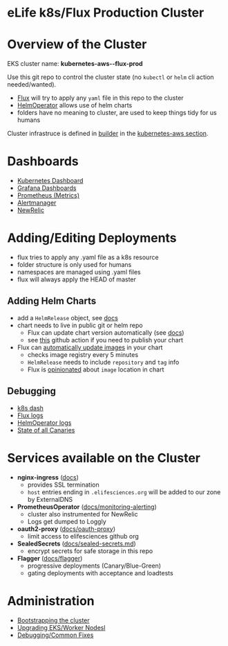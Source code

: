 # eLife k8s/Flux Production Cluster


Overview of the Cluster
==========================

EKS cluster name: __kubernetes-aws--flux-prod__

Use this git repo to control the cluster state (no `kubectl` or `helm`
cli action needed/wanted).

-   [Flux](https://docs.fluxcd.io) will try to apply any `yaml` file in
    this repo to the cluster
-   [HelmOperator](https://docs.fluxcd.io/projects/helm-operator) allows
    use of helm charts
-   folders have no meaning to cluster, are used to keep things tidy for
    us humans

Cluster infrastruce is defined in [builder](https://github.com/elifesciences/builder) in the [kubernetes-aws section](https://github.com/elifesciences/builder/blob/52d3c002d1246910243a44e88c7d94d26052e104/projects/elife.yaml#L1999).


Dashboards
==========

- [Kubernetes Dashboard](https://k8s-dashboard.elifesciences.org)
- [Grafana Dashboards](https://grafana.elifesciences.org/dashboards)
- [Prometheus (Metrics)](https://prometheus.elifesciences.org)
- [Alertmanager](https://alertmanager.elifesciences.org)
- [NewRelic](https://one.newrelic.com/launcher/nr1-core.explorer?pane=eyJuZXJkbGV0SWQiOiJlbnRpdHktb3ZlcnZpZXctbmVyZGxldHMuazhzLWNsdXN0ZXItb3ZlcnZpZXctZGFzaGJvYXJkIiwiZW50aXR5SWQiOiJNVFExTVRRMU1YeEpUa1pTUVh4T1FYdzBOREE1TURnd09ESXlOVGMyT0RjeE5UUTUifQ==&sidebars[0]=eyJuZXJkbGV0SWQiOiJucjEtY29yZS5hY3Rpb25zIiwiZW50aXR5SWQiOiJNVFExTVRRMU1YeEpUa1pTUVh4T1FYdzBOREE1TURnd09ESXlOVGMyT0RjeE5UUTUiLCJzZWxlY3RlZE5lcmRsZXQiOnsibmVyZGxldElkIjoiZW50aXR5LW92ZXJ2aWV3LW5lcmRsZXRzLms4cy1jbHVzdGVyLW92ZXJ2aWV3LWRhc2hib2FyZCJ9fQ==&platform[timeRange][duration]=1800000&platform[$isFallbackTimeRange]=true)


Adding/Editing Deployments
==========================

- flux tries to apply any .yaml file as a k8s resource
- folder structure is only used for humans
- namespaces are managed using .yaml files
- flux will always apply the HEAD of master

Adding Helm Charts
------------------

-   add a `HelmRelease` object, see
    [docs](https://docs.fluxcd.io/projects/helm-operator/en/stable/references/helmrelease-custom-resource/)
-   chart needs to live in public git or helm repo
    -   Flux can update chart version automatically (see [docs](https://docs.fluxcd.io/projects/helm-operator/en/stable/helmrelease-guide/chart-sources/))
    -   see
        [this](https://github.com/marketplace/actions/helm-publisher)
        github action if you need to publish your chart
-   Flux can [automatically update
    images](https://docs.fluxcd.io/en/1.19.0/references/helm-operator-integration/)
    in your chart
    -   checks image registry every 5 minutes
    -   `HelmRelease` needs to include `repository` and `tag` info
    -   Flux is
        [opinionated](https://docs.fluxcd.io/en/1.19.0/references/helm-operator-integration/#automated-image-detection)
        about `image` location in chart

Debugging
--------
- [k8s dash](https://k8s-dashboard.elifesciences.org/clusters/local)
- [Flux logs](https://k8s-dashboard.elifesciences.org/clusters/local/namespaces/flux/deployments/flux/logs)
- [HelmOperator logs](https://k8s-dashboard.elifesciences.org/clusters/local/namespaces/flux/deployments/helm-operator/logs)
- [State of all Canaries](https://k8s-dashboard.elifesciences.org/clusters/local/namespaces/_all/canaries?)

Services available on the Cluster
=================================

- __nginx-ingress__ ([docs](https://kubernetes.github.io/ingress-nginx/))
  - provides SSL termination
  - `host` entries ending in `.elifesciences.org` will be added to our zone by ExternalDNS
- __PrometheusOperator__ ([docs/monitoring-alerting](docs/monitoring-alerting.md))
  - cluster also instrumented for NewRelic
  - Logs get dumped to Loggly
- __oauth2-proxy__  ([docs/oauth-proxy](docs/oauth-proxy.md))
  - limit access to elifesciences github org
- __SealedSecrets__ ([docs/sealed-secrets.md](docs/sealed-secrets.md))
  - encrypt secrets for safe storage in this repo
- __Flagger__ ([docs/flagger](docs/flagger.md))
  - progressive deployments (Canary/Blue-Green)
  - gating deployments with acceptance and loadtests

Administration
==============

- [Bootstrapping the cluster](docs/bootstrapping.md)
- [Upgrading EKS/Worker Nodesl](docs/upgrading-eks.md)
- [Debugging/Common Fixes](docs/admin-notes.md)